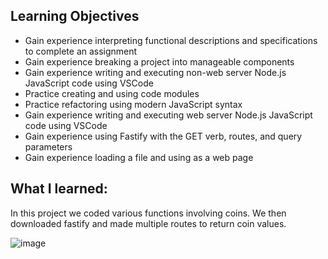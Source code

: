 ## Learning Objectives

- Gain experience interpreting functional descriptions and specifications to complete an assignment
- Gain experience breaking a project into manageable components
- Gain experience writing and executing non-web server Node.js JavaScript code using VSCode
- Practice creating and using code modules
- Practice refactoring using modern JavaScript syntax
- Gain experience writing and executing web server Node.js JavaScript code using VSCode
- Gain experience using Fastify with the GET verb, routes, and query parameters
- Gain experience loading a file and using as a web page

## What I learned:
In this project we coded various functions involving coins. We then downloaded fastify and made multiple routes to return coin values. 

![image](https://user-images.githubusercontent.com/83984264/120873627-be45bc80-c557-11eb-8923-6ea6be7f75ec.png)
